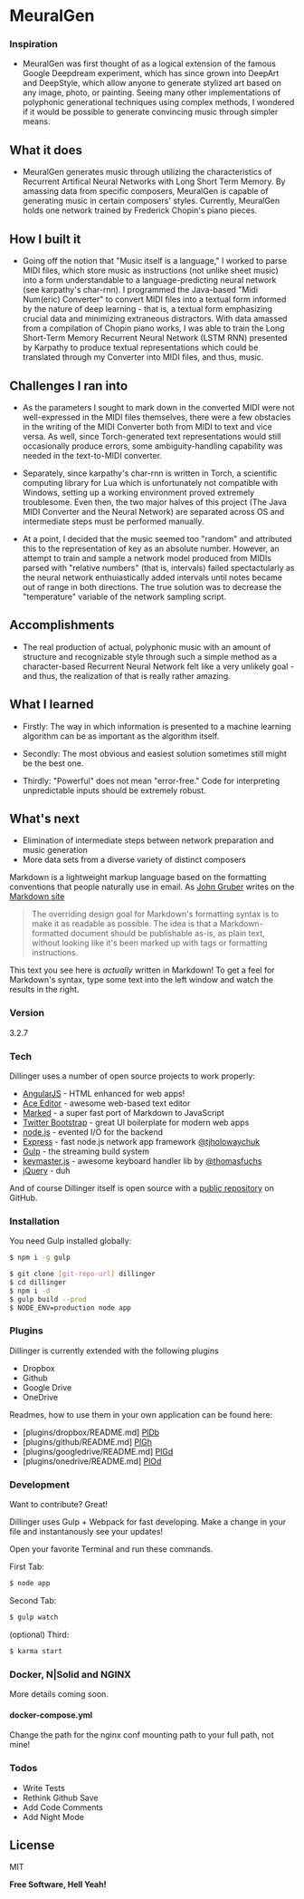 # MeuralGen

### Inspiration
- MeuralGen was first thought of as a logical extension of the famous Google Deepdream experiment, which has since grown into DeepArt and DeepStyle, which allow anyone to generate stylized art based on any image, photo, or painting. Seeing many other implementations of polyphonic generational techniques using complex methods, I wondered if it would be possible to generate convincing music through simpler means.

## What it does
- MeuralGen generates music through utilizing the characteristics of Recurrent Artifical Neural Networks with Long Short Term Memory. By amassing data from specific composers, MeuralGen is capable of generating music in certain composers' styles. Currently, MeuralGen holds one network trained by Frederick Chopin's piano pieces.

## How I built it
- Going off the notion that "Music itself is a language," I worked to parse MIDI files, which store music as instructions (not unlike sheet music) into a form understandable to a language-predicting neural network (see karpathy's char-rnn). I programmed the Java-based "Midi Num(eric) Converter" to convert MIDI files into a textual form informed by the nature of deep learning - that is, a textual form emphasizing crucial data and minimizing extraneous distractors. With data amassed from a compilation of Chopin piano works, I was able to train the Long Short-Term Memory Recurrent Neural Network (LSTM RNN) presented by Karpathy to produce textual representations which could be translated through my Converter into MIDI files, and thus, music.

## Challenges I ran into
- As the parameters I sought to mark down in the converted MIDI were not well-expressed in the MIDI files themselves, there were a few obstacles in the writing of the MIDI Converter both from MIDI to text and vice versa. As well, since Torch-generated text representations would still occasionally produce errors, some ambiguity-handling capability was needed in the text-to-MIDI converter.         

- Separately, since karpathy's char-rnn is written in Torch, a scientific computing library for Lua which is unfortunately not compatible with Windows, setting up a working environment proved extremely troublesome. Even then, the two major halves of this project (The Java MIDI Converter and the Neural Network) are separated across OS and intermediate steps must be performed manually.

- At a point, I decided that the music seemed too "random" and attributed this to the representation of key as an absolute number. However, an attempt to train and sample a network model produced from MIDIs parsed with "relative numbers" (that is, intervals) failed spectactularly as the neural network enthuiastically added intervals until notes became out of range in both directions. The true solution was to decrease the "temperature" variable of the network sampling script.

## Accomplishments
- The real production of actual, polyphonic music with an amount of structure and recognizable style through such a simple method as a character-based Recurrent Neural Network felt like a very unlikely goal - and thus, the realization of that is really rather amazing.

## What I learned
- Firstly: The way in which information is presented to a machine learning algorithm can be as important as the algorithm itself.

- Secondly: The most obvious and easiest solution sometimes still might be the best one.

- Thirdly: "Powerful" does not mean "error-free." Code for interpreting unpredictable inputs should be extremely robust.

## What's next

- Elimination of intermediate steps between network preparation and music generation
- More data sets from a diverse variety of distinct composers


Markdown is a lightweight markup language based on the formatting conventions that people naturally use in email.  As [John Gruber] writes on the [Markdown site][df1]

> The overriding design goal for Markdown's
> formatting syntax is to make it as readable
> as possible. The idea is that a
> Markdown-formatted document should be
> publishable as-is, as plain text, without
> looking like it's been marked up with tags
> or formatting instructions.

This text you see here is *actually* written in Markdown! To get a feel for Markdown's syntax, type some text into the left window and watch the results in the right.

### Version
3.2.7

### Tech

Dillinger uses a number of open source projects to work properly:

* [AngularJS] - HTML enhanced for web apps!
* [Ace Editor] - awesome web-based text editor
* [Marked] - a super fast port of Markdown to JavaScript
* [Twitter Bootstrap] - great UI boilerplate for modern web apps
* [node.js] - evented I/O for the backend
* [Express] - fast node.js network app framework [@tjholowaychuk]
* [Gulp] - the streaming build system
* [keymaster.js] - awesome keyboard handler lib by [@thomasfuchs]
* [jQuery] - duh

And of course Dillinger itself is open source with a [public repository][dill]
 on GitHub.

### Installation

You need Gulp installed globally:

```sh
$ npm i -g gulp
```

```sh
$ git clone [git-repo-url] dillinger
$ cd dillinger
$ npm i -d
$ gulp build --prod
$ NODE_ENV=production node app
```

### Plugins

Dillinger is currently extended with the following plugins

* Dropbox
* Github
* Google Drive
* OneDrive

Readmes, how to use them in your own application can be found here:

* [plugins/dropbox/README.md] [PlDb]
* [plugins/github/README.md] [PlGh]
* [plugins/googledrive/README.md] [PlGd]
* [plugins/onedrive/README.md] [PlOd]

### Development

Want to contribute? Great!

Dillinger uses Gulp + Webpack for fast developing.
Make a change in your file and instantanously see your updates!

Open your favorite Terminal and run these commands.

First Tab:
```sh
$ node app
```

Second Tab:
```sh
$ gulp watch
```

(optional) Third:
```sh
$ karma start
```

### Docker, N|Solid and NGINX

More details coming soon.

#### docker-compose.yml

Change the path for the nginx conf mounting path to your full path, not mine!

### Todos

 - Write Tests
 - Rethink Github Save
 - Add Code Comments
 - Add Night Mode

License
----

MIT


**Free Software, Hell Yeah!**

[//]: # (These are reference links used in the body of this note and get stripped out when the markdown processor does its job. There is no need to format nicely because it shouldn't be seen. Thanks SO - http://stackoverflow.com/questions/4823468/store-comments-in-markdown-syntax)


   [dill]: <https://github.com/joemccann/dillinger>
   [git-repo-url]: <https://github.com/joemccann/dillinger.git>
   [john gruber]: <http://daringfireball.net>
   [@thomasfuchs]: <http://twitter.com/thomasfuchs>
   [df1]: <http://daringfireball.net/projects/markdown/>
   [marked]: <https://github.com/chjj/marked>
   [Ace Editor]: <http://ace.ajax.org>
   [node.js]: <http://nodejs.org>
   [Twitter Bootstrap]: <http://twitter.github.com/bootstrap/>
   [keymaster.js]: <https://github.com/madrobby/keymaster>
   [jQuery]: <http://jquery.com>
   [@tjholowaychuk]: <http://twitter.com/tjholowaychuk>
   [express]: <http://expressjs.com>
   [AngularJS]: <http://angularjs.org>
   [Gulp]: <http://gulpjs.com>

   [PlDb]: <https://github.com/joemccann/dillinger/tree/master/plugins/dropbox/README.md>
   [PlGh]:  <https://github.com/joemccann/dillinger/tree/master/plugins/github/README.md>
   [PlGd]: <https://github.com/joemccann/dillinger/tree/master/plugins/googledrive/README.md>
   [PlOd]: <https://github.com/joemccann/dillinger/tree/master/plugins/onedrive/README.md>


